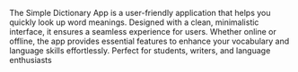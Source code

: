The Simple Dictionary App is a user-friendly application that helps you quickly look up word meanings. Designed with a clean, minimalistic interface, it ensures a seamless experience for users. Whether online or offline, the app provides essential features to enhance your vocabulary and language skills effortlessly. Perfect for students, writers, and language enthusiasts
